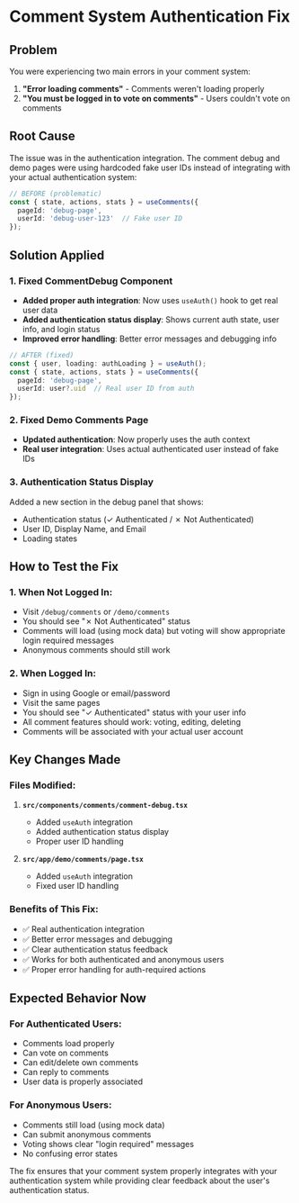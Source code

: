 # Comment System Authentication Fix

## Problem
You were experiencing two main errors in your comment system:
1. **"Error loading comments"** - Comments weren't loading properly
2. **"You must be logged in to vote on comments"** - Users couldn't vote on comments

## Root Cause
The issue was in the authentication integration. The comment debug and demo pages were using hardcoded fake user IDs instead of integrating with your actual authentication system:

```typescript
// BEFORE (problematic)
const { state, actions, stats } = useComments({
  pageId: 'debug-page',
  userId: 'debug-user-123'  // Fake user ID
});
```

## Solution Applied

### 1. Fixed CommentDebug Component
- **Added proper auth integration**: Now uses `useAuth()` hook to get real user data
- **Added authentication status display**: Shows current auth state, user info, and login status
- **Improved error handling**: Better error messages and debugging info

```typescript
// AFTER (fixed)
const { user, loading: authLoading } = useAuth();
const { state, actions, stats } = useComments({
  pageId: 'debug-page',
  userId: user?.uid  // Real user ID from auth
});
```

### 2. Fixed Demo Comments Page
- **Updated authentication**: Now properly uses the auth context
- **Real user integration**: Uses actual authenticated user instead of fake IDs

### 3. Authentication Status Display
Added a new section in the debug panel that shows:
- Authentication status (✓ Authenticated / ✗ Not Authenticated)
- User ID, Display Name, and Email
- Loading states

## How to Test the Fix

### 1. **When Not Logged In:**
- Visit `/debug/comments` or `/demo/comments`
- You should see "✗ Not Authenticated" status
- Comments will load (using mock data) but voting will show appropriate login required messages
- Anonymous comments should still work

### 2. **When Logged In:**
- Sign in using Google or email/password
- Visit the same pages
- You should see "✓ Authenticated" status with your user info
- All comment features should work: voting, editing, deleting
- Comments will be associated with your actual user account

## Key Changes Made

### Files Modified:
1. **`src/components/comments/comment-debug.tsx`**
   - Added `useAuth` integration
   - Added authentication status display
   - Proper user ID handling

2. **`src/app/demo/comments/page.tsx`**
   - Added `useAuth` integration
   - Fixed user ID handling

### Benefits of This Fix:
- ✅ Real authentication integration
- ✅ Better error messages and debugging
- ✅ Clear authentication status feedback
- ✅ Works for both authenticated and anonymous users
- ✅ Proper error handling for auth-required actions

## Expected Behavior Now

### For Authenticated Users:
- Comments load properly
- Can vote on comments
- Can edit/delete own comments
- Can reply to comments
- User data is properly associated

### For Anonymous Users:
- Comments still load (using mock data)
- Can submit anonymous comments
- Voting shows clear "login required" messages
- No confusing error states

The fix ensures that your comment system properly integrates with your authentication system while providing clear feedback about the user's authentication status.
